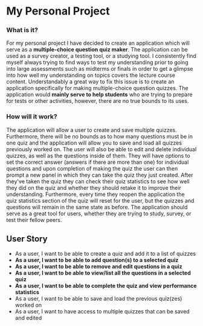 # My Personal Project
### What is it?
For my personal project I have decided to create an application which will serve as a **multiple-choice question quiz 
maker**. The application can be used as a survey creator, a testing tool, or a studying tool. I consistently find myself
always trying to find ways to test my understanding prior to going into large assessments such as midterms or finals in 
order to get a glimpse into how well my understanding on topics covers the lecture course content. Understandably a 
great way to fix this issue is to create an application specifically for making multiple-choice question quizzes. The 
application would **mainly serve to help students** who are trying to prepare for tests or other activities, however,
there are no true bounds to its uses.

### How will it work? 
The application will allow a user to create and save multiple quizzes. Furthermore, there will be no bounds as to how
many questions must be in one quiz and the application will allow you to save and load all quizzes previously worked on.
The user will also be able to edit and delete individual quizzes, as well as the questions inside of them. They will
have options to set the correct answer (answers if there are more than one) for individual questions and upon 
completion of making the quiz the user can then prompt a new panel in which they can take the quiz they just created.
After they've taken the quiz they can check their quiz statistics to see how well they did on the quiz and whether they
should retake it to improve their understanding. Furthermore, every time they reopen the application the quiz statistics
section of the quiz will reset for the user, but the quizzes and questions will remain in the same state as before.
The application should serve as a great tool for users, whether they are trying to study, survey, or test their 
fellow peers.
## User Story

- As a user, I want to be able to create a quiz and add it to a list of quizzes
- **As a user, I want to be able to add question(s) to a selected quiz**
- **As a user, I want to be able to remove and edit questions in a quiz**                
- **As a user, I want to be able to view/list all the questions in a selected quiz**          
- **As a user, I want to be able to complete the quiz and view performance statistics** 
- As a user, I want to be able to save and load the previous quiz(zes) worked on
- As a user, I want to have access to multiple quizzes that can be saved and edited